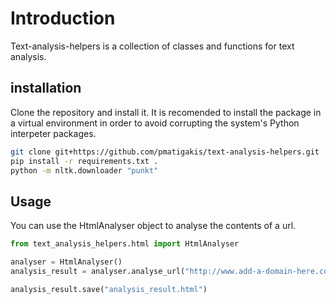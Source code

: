 # Introduction

Text-analysis-helpers is a collection of classes and functions for text analysis.

## installation

Clone the repository and install it. It is recomended to install the package in
a virtual environment in order to avoid corrupting the system's Python interpeter
packages.

```bash
git clone git+https://github.com/pmatigakis/text-analysis-helpers.git
pip install -r requirements.txt .
python -m nltk.downloader "punkt"

```

## Usage

You can use the HtmlAnalyser object to analyse the contents of a url.

```python
from text_analysis_helpers.html import HtmlAnalyser

analyser = HtmlAnalyser()
analysis_result = analyser.analyse_url("http://www.add-a-domain-here.com")

analysis_result.save("analysis_result.html")

```
